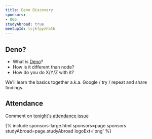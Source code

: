 ```yaml
---
title: Deno Discovery
sponsors:
- 806
studyAbroad: true
meetupId: lcjkfpyzhbtb
---
```


## Deno?

- What is [Deno](https://deno.land/)?
- How is it different than node?
- How do you do X/Y/Z with it?

We'll learn the basics together a.k.a. Google / try / repeat and share findings.

## Attendance

Comment on [tonight's attendance issue](https://github.com/codescooldallas/codescooldallas.github.io/issues/10)

{% include sponsors-large.html sponsors=page.sponsors studyAbroad=page.studyAbroad logoExt='png' %}
